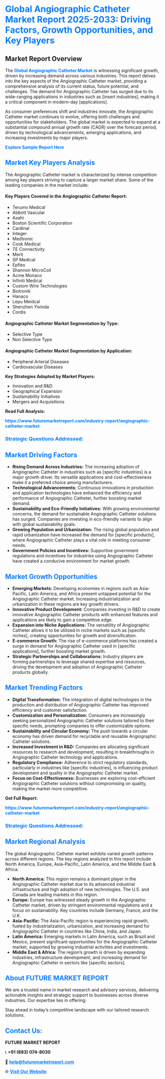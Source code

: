 <h1 style="color: #007BFF;">Global Angiographic Catheter Market Report 2025-2033: Driving Factors, Growth Opportunities, and Key Players</h1>

<section id="overview">
<h2>Market Report Overview</h2>
<p>The <a href="https://www.futuremarketreport.com/industry-report/angiographic-catheter-market" style="color: #007BFF; text-decoration: none;"><strong>Global Angiographic Catheter Market</strong></a> is witnessing significant growth, driven by increasing demand across various industries. This report delves into the key aspects of the Angiographic Catheter market, providing a comprehensive analysis of its current status, future potential, and challenges. The demand for Angiographic Catheter has surged due to its wide-ranging applications in industries such as [insert industries], making it a critical component in modern-day [applications].</p>
<p>As consumer preferences shift and industries innovate, the Angiographic Catheter market continues to evolve, offering both challenges and opportunities for stakeholders. The global market is expected to expand at a substantial compound annual growth rate (CAGR) over the forecast period, driven by technological advancements, emerging applications, and increasing investments by major players.</p>
</section>

<section id="overview">
<p><a href="https://www.futuremarketreport.com/request-sample/reportId=40809" style="color: #007BFF; text-decoration: none;"><strong>Explore Sample Report Here</strong></a></p>
</section>

<section id="key-players">
<h2 style="color: #007BFF;">Market Key Players Analysis</h2>
<p>The Angiographic Catheter market is characterized by intense competition among key players striving to capture a larger market share. Some of the leading companies in the market include:</p>
<h4>Key Players Covered in the Angiographic Catheter Report:</h4>
<ul><li>Terumo Medical</li><li>Abbott Vascular</li><li>Asahi</li><li>Boston Scientific Corporation</li><li>Cardinal</li><li>Integer</li><li>Medtronic</li><li>Cook Medical</li><li>TE Connectivity</li><li>Merit</li><li>SP Medical</li><li>Epflex</li><li>Shannon MicroCoil</li><li>Acme Monaco</li><li>Infiniti Medical</li><li>Custom Wire Technologies</li><li>Biotronik</li><li>Hanaco</li><li>Lepu Meidcal</li><li>Shenzhen Yixinda</li><li>Cordis</li></ul>
<h4>Angiographic Catheter Market Segmentation by Type:</h4>
<ul><li>Selective Type</li><li>Non Selective Type</li></ul>

<h4>Angiographic Catheter Market Segmentation by Application:</h4>
<ul><li>Peripheral Arterial Diseases</li><li>Cardiovascular Diseases</li></ul>
<p><strong>Key Strategies Adopted by Market Players:</strong></p>
<ul>
<li>Innovation and R&D</li>
<li>Geographical Expansion</li>
<li>Sustainability Initiatives</li>
<li>Mergers and Acquisitions</li>
</ul>
</section>

<section>
<p><strong>Read Full Analysis: </strong></p><a href="https://www.futuremarketreport.com/industry-report/angiographic-catheter-market" style="color: #007BFF; text-decoration: none;"><strong>https://www.futuremarketreport.com/industry-report/angiographic-catheter-market</strong></a>
<h3 style="color: #007BFF;">Strategic Questions Addressed:</h3>
</section>

<section id="driving-factors">
<h2 style="color: #007BFF;">Market Driving Factors</h2>
<ul>
<li><strong>Rising Demand Across Industries:</strong> The increasing adoption of Angiographic Catheter in industries such as [specific industries] is a major growth driver. Its versatile applications and cost-effectiveness make it a preferred choice among manufacturers.</li>
<li><strong>Technological Advancements:</strong> Continuous innovations in production and application technologies have enhanced the efficiency and performance of Angiographic Catheter, further boosting market demand.</li>
<li><strong>Sustainability and Eco-Friendly Initiatives:</strong> With growing environmental concerns, the demand for sustainable Angiographic Catheter solutions has surged. Companies are investing in eco-friendly variants to align with global sustainability goals.</li>
<li><strong>Growing Population and Urbanization:</strong> The rising global population and rapid urbanization have increased the demand for [specific products], where Angiographic Catheter plays a vital role in meeting consumer needs.</li>
<li><strong>Government Policies and Incentives:</strong> Supportive government regulations and incentives for industries using Angiographic Catheter have created a conducive environment for market growth.</li>
</ul>
</section>

<section id="growth-opportunities">
<h2 style="color: #007BFF;">Market Growth Opportunities</h2>
<ul>
<li><strong>Emerging Markets:</strong> Developing economies in regions such as Asia-Pacific, Latin America, and Africa present untapped potential for the Angiographic Catheter market. Increasing industrialization and urbanization in these regions are key growth drivers.</li>
<li><strong>Innovative Product Development:</strong> Companies investing in R&D to create innovative Angiographic Catheter products with enhanced features and applications are likely to gain a competitive edge.</li>
<li><strong>Expansion into Niche Applications:</strong> The versatility of Angiographic Catheter allows it to be utilized in niche markets such as [specific niches], creating opportunities for growth and diversification.</li>
<li><strong>E-commerce Growth:</strong> The rise of e-commerce platforms has created a surge in demand for Angiographic Catheter used in [specific applications], further boosting market growth.</li>
<li><strong>Strategic Partnerships and Collaborations:</strong> Industry players are forming partnerships to leverage shared expertise and resources, driving the development and adoption of Angiographic Catheter products globally.</li>
</ul>
</section>

<section id="trending-factors">
<h2 style="color: #007BFF;">Market Trending Factors</h2>
<ul>
<li><strong>Digital Transformation:</strong> The integration of digital technologies in the production and distribution of Angiographic Catheter has improved efficiency and customer satisfaction.</li>
<li><strong>Customization and Personalization:</strong> Consumers are increasingly seeking personalized Angiographic Catheter solutions tailored to their specific needs, prompting companies to offer customizable options.</li>
<li><strong>Sustainability and Circular Economy:</strong> The push towards a circular economy has driven demand for recyclable and reusable Angiographic Catheter solutions.</li>
<li><strong>Increased Investment in R&D:</strong> Companies are allocating significant resources to research and development, resulting in breakthroughs in Angiographic Catheter technology and applications.</li>
<li><strong>Regulatory Compliance:</strong> Adherence to strict regulatory standards, particularly in industries like [specific industries], is influencing product development and quality in the Angiographic Catheter market.</li>
<li><strong>Focus on Cost-Effectiveness:</strong> Businesses are exploring cost-efficient Angiographic Catheter solutions without compromising on quality, making the market more competitive.</li>
</ul>
</section>

<section>
<p><strong>Get Full Report: </strong></p><a href="https://www.futuremarketreport.com/industry-report/angiographic-catheter-market" style="color: #007BFF; text-decoration: none;"><strong>https://www.futuremarketreport.com/industry-report/angiographic-catheter-market</strong></a>
<h3 style="color: #007BFF;">Strategic Questions Addressed:</h3>
</section>


<section id="regional-analysis">
<h2 style="color: #007BFF;">Market Regional Analysis</h2>
<p>The global Angiographic Catheter market exhibits varied growth patterns across different regions. The key regions analyzed in this report include North America, Europe, Asia-Pacific, Latin America, and the Middle East & Africa:</p>
<ul>
<li><strong>North America:</strong> This region remains a dominant player in the Angiographic Catheter market due to its advanced industrial infrastructure and high adoption of new technologies. The U.S. and Canada are leading markets in this region.</li>
<li><strong>Europe:</strong> Europe has witnessed steady growth in the Angiographic Catheter market, driven by stringent environmental regulations and a focus on sustainability. Key countries include Germany, France, and the U.K.</li>
<li><strong>Asia-Pacific:</strong> The Asia-Pacific region is experiencing rapid growth, fueled by industrialization, urbanization, and increasing demand for Angiographic Catheter in countries like China, India, and Japan.</li>
<li><strong>Latin America:</strong> Emerging markets in Latin America, such as Brazil and Mexico, present significant opportunities for the Angiographic Catheter market, supported by growing industrial activities and investments.</li>
<li><strong>Middle East & Africa:</strong> The region’s growth is driven by expanding industries, infrastructure development, and increasing demand for Angiographic Catheter in sectors like [specific sectors].</li>
</ul>
</section>

<footer>
<h2 style="color: #007BFF;">About FUTURE MARKET REPORT</h2>
<p>We are a trusted name in market research and advisory services, delivering actionable insights and strategic support to businesses across diverse industries. Our expertise lies in offering:</p>

<p>Stay ahead in today’s competitive landscape with our tailored research solutions.</p>

<h2 style="color: #007BFF;">Contact Us:</h2>
<p><strong>FUTURE MARKET REPORT</strong></p>
<p>📞 <strong>+91 (883) 074-8030</strong></p>
<p>📧 <strong><a href="mailto:help@futuremarketreport.com" style="color: #007BFF;">help@futuremarketreport.com</a></strong></p>
<p>🌐 <strong><a href="https://www.futuremarketreport.com/" style="color: #007BFF;">Visit Our Website</a></strong></p>
</footer>